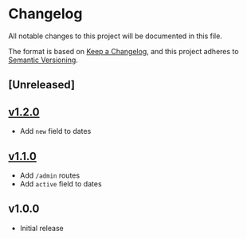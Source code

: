 # Changelog
All notable changes to this project will be documented in this file.

The format is based on [Keep a Changelog](https://keepachangelog.com/en/1.0.0/),
and this project adheres to [Semantic Versioning](https://semver.org/spec/v2.0.0.html).

## [Unreleased]

## [v1.2.0](https://github.com/nathanab/beaconapi/compare/v1.1.0...v1.2.0)
- Add `new` field to dates

## [v1.1.0](https://github.com/nathanab/beaconapi/compare/v1.0.0...v1.1.0)
- Add `/admin` routes
- Add `active` field to dates

## v1.0.0
- Initial release
